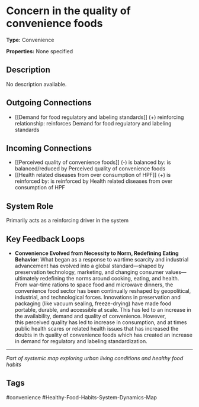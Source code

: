 # Concern in the quality of convenience foods

**Type:** Convenience

**Properties:** None specified

## Description
No description available.

## Outgoing Connections
- [[Demand for food regulatory and labeling standards]] (+) reinforcing relationship: reinforces Demand for food regulatory and labeling standards

## Incoming Connections
- [[Perceived quality of convenience foods]] (-) is balanced by: is balanced/reduced by Perceived quality of convenience foods
- [[Health related diseases from over consumption of HPF]] (+) is reinforced by: is reinforced by Health related diseases from over consumption of HPF

## System Role
Primarily acts as a reinforcing driver in the system

## Key Feedback Loops
- **Convenience Evolved from Necessity to Norm, Redefining Eating Behavior**: What began as a response to wartime scarcity and industrial advancement has evolved into a global standard—shaped by preservation technology, marketing, and changing consumer values—ultimately redefining the norms around cooking, eating, and health. From war-time rations to space food and microwave dinners, the convenience food sector has been continually reshaped by geopolitical, industrial, and technological forces. Innovations in preservation and packaging (like vacuum sealing, freeze-drying) have made food portable, durable, and accessible at scale. This has led to an increase in the availability, demand and quality of convenience. However, this perceived quality has led to increase in consumption, and at times public health scares or related health issues that has increased the doubts in th quality of convenience foods which has created an increase in demand for regulatory and labeling standardization.

---
*Part of systemic map exploring urban living conditions and healthy food habits*

## Tags
#convenience #Healthy-Food-Habits-System-Dynamics-Map
